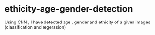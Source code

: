 # ethicity-age-gender-detection
Using CNN , I have detected age , gender and ethicity of a given images (classification and regerssion)
